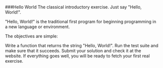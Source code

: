 ###Hello World
The classical introductory exercise. Just say "Hello, World!".

"Hello, World!" is the traditional first program for beginning programming in a new language or environment.

The objectives are simple:

Write a function that returns the string "Hello, World!".
Run the test suite and make sure that it succeeds.
Submit your solution and check it at the website.
If everything goes well, you will be ready to fetch your first real exercise.

